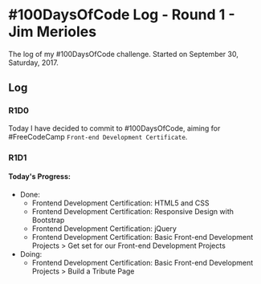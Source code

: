 # #100DaysOfCode Log - Round 1 - Jim Merioles

The log of my #100DaysOfCode challenge. Started on September 30, Saturday, 2017.

## Log

### R1D0
Today I have decided to commit to #100DaysOfCode, aiming for #FreeCodeCamp `Front-end Development Certificate`.

### R1D1
#### Today's Progress: 
- Done:
  - Frontend Development Certification: HTML5 and CSS
  - Frontend Development Certification: Responsive Design with Bootstrap
  - Frontend Development Certification: jQuery
  - Frontend Development Certification: Basic Front-end Development Projects > Get set for our Front-end Development Projects
- Doing: 
  - Frontend Development Certification: Basic Front-end Development Projects > Build a Tribute Page
